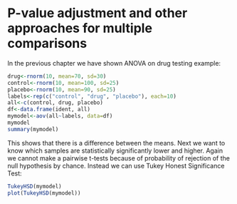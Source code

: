 # P-value adjustment and other approaches for multiple comparisons

In the previous chapter we have shown ANOVA on drug testing example:
```R
drug<-rnorm(10, mean=70, sd=30)
control<-rnorm(10, mean=100, sd=25)
placebo<-rnorm(10, mean=90, sd=25)
labels<-rep(c("control", "drug", "placebo"), each=10)
all<-c(control, drug, placebo)
df<-data.frame(ident, all)
mymodel<-aov(all~labels, data=df)
mymodel
summary(mymodel)
```
This shows that there is a difference between the means. Next we want to know which samples are statistically
significantly lower and higher. Again we cannot make a pairwise t-tests because of probability of rejection
of the null hypothesis by chance. Instead we can use Tukey Honest Significance Test:
```R
TukeyHSD(mymodel)
plot(TukeyHSD(mymodel))
```


